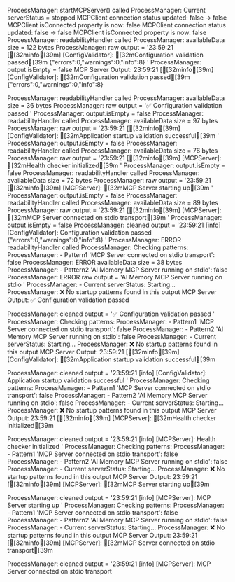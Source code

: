 ProcessManager: startMCPServer() called
ProcessManager: Current serverStatus = stopped
MCPClient connection status updated: false → false
MCPClient isConnected property is now: false
MCPClient connection status updated: false → false
MCPClient isConnected property is now: false
ProcessManager: readabilityHandler called
ProcessManager: availableData size = 122 bytes
ProcessManager: raw output = '23:59:21 [[32minfo[39m] [ConfigValidator]: [32mConfiguration validation passed[39m {"errors":0,"warnings":0,"info":8}
'
ProcessManager: output.isEmpty = false
MCP Server Output: 23:59:21 [[32minfo[39m] [ConfigValidator]: [32mConfiguration validation passed[39m {"errors":0,"warnings":0,"info":8}

ProcessManager: readabilityHandler called
ProcessManager: availableData size = 36 bytes
ProcessManager: raw output = '✅ Configuration validation passed
'
ProcessManager: output.isEmpty = false
ProcessManager: readabilityHandler called
ProcessManager: availableData size = 97 bytes
ProcessManager: raw output = '23:59:21 [[32minfo[39m] [ConfigValidator]: [32mApplication startup validation successful[39m
'
ProcessManager: output.isEmpty = false
ProcessManager: readabilityHandler called
ProcessManager: availableData size = 76 bytes
ProcessManager: raw output = '23:59:21 [[32minfo[39m] [MCPServer]: [32mHealth checker initialized[39m
'
ProcessManager: output.isEmpty = false
ProcessManager: readabilityHandler called
ProcessManager: availableData size = 72 bytes
ProcessManager: raw output = '23:59:21 [[32minfo[39m] [MCPServer]: [32mMCP Server starting up[39m
'
ProcessManager: output.isEmpty = false
ProcessManager: readabilityHandler called
ProcessManager: availableData size = 89 bytes
ProcessManager: raw output = '23:59:21 [[32minfo[39m] [MCPServer]: [32mMCP Server connected on stdio transport[39m
'
ProcessManager: output.isEmpty = false
ProcessManager: cleaned output = '23:59:21 [info] [ConfigValidator]: Configuration validation passed {"errors":0,"warnings":0,"info":8}
'
ProcessManager: ERROR readabilityHandler called
ProcessManager: Checking patterns:
ProcessManager:   - Pattern1 'MCP Server connected on stdio transport': false
ProcessManager: ERROR availableData size = 38 bytes
ProcessManager:   - Pattern2 'AI Memory MCP Server running on stdio': false
ProcessManager: ERROR raw output = 'AI Memory MCP Server running on stdio
'
ProcessManager:   - Current serverStatus: Starting...
ProcessManager: ❌ No startup patterns found in this output
MCP Server Output: ✅ Configuration validation passed

ProcessManager: cleaned output = '✅ Configuration validation passed
'
ProcessManager: Checking patterns:
ProcessManager:   - Pattern1 'MCP Server connected on stdio transport': false
ProcessManager:   - Pattern2 'AI Memory MCP Server running on stdio': false
ProcessManager:   - Current serverStatus: Starting...
ProcessManager: ❌ No startup patterns found in this output
MCP Server Output: 23:59:21 [[32minfo[39m] [ConfigValidator]: [32mApplication startup validation successful[39m

ProcessManager: cleaned output = '23:59:21 [info] [ConfigValidator]: Application startup validation successful
'
ProcessManager: Checking patterns:
ProcessManager:   - Pattern1 'MCP Server connected on stdio transport': false
ProcessManager:   - Pattern2 'AI Memory MCP Server running on stdio': false
ProcessManager:   - Current serverStatus: Starting...
ProcessManager: ❌ No startup patterns found in this output
MCP Server Output: 23:59:21 [[32minfo[39m] [MCPServer]: [32mHealth checker initialized[39m

ProcessManager: cleaned output = '23:59:21 [info] [MCPServer]: Health checker initialized
'
ProcessManager: Checking patterns:
ProcessManager:   - Pattern1 'MCP Server connected on stdio transport': false
ProcessManager:   - Pattern2 'AI Memory MCP Server running on stdio': false
ProcessManager:   - Current serverStatus: Starting...
ProcessManager: ❌ No startup patterns found in this output
MCP Server Output: 23:59:21 [[32minfo[39m] [MCPServer]: [32mMCP Server starting up[39m

ProcessManager: cleaned output = '23:59:21 [info] [MCPServer]: MCP Server starting up
'
ProcessManager: Checking patterns:
ProcessManager:   - Pattern1 'MCP Server connected on stdio transport': false
ProcessManager:   - Pattern2 'AI Memory MCP Server running on stdio': false
ProcessManager:   - Current serverStatus: Starting...
ProcessManager: ❌ No startup patterns found in this output
MCP Server Output: 23:59:21 [[32minfo[39m] [MCPServer]: [32mMCP Server connected on stdio transport[39m

ProcessManager: cleaned output = '23:59:21 [info] [MCPServer]: MCP Server connected on stdio transport